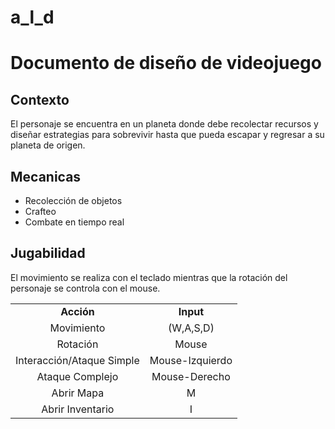 # a_l_d

# **Documento de diseño de videojuego** 
## Contexto
El personaje se encuentra en un planeta donde debe recolectar recursos y diseñar estrategias para sobrevivir hasta que pueda escapar y regresar a su planeta de origen.
## Mecanicas
  * Recolección de objetos
  * Crafteo
  * Combate en tiempo real
## Jugabilidad
El movimiento se realiza con el teclado mientras que la rotación del personaje se controla con el mouse.

<table>
  <tr>
    <td align = "center"> <strong>Acción</strong></td>
    <td align = "center"> <strong>Input</strong></td>
</tr>
  <tr>
    <td align="center">Movimiento</td>
    <td align="center">(W,A,S,D)</td>
  </tr>
  <tr>
    <td align="center">Rotación</td>
    <td align="center">Mouse</td>
  </tr>
  <tr>
    <td align="center">Interacción/Ataque Simple</td>
    <td align="center">Mouse-Izquierdo</td>
  </tr>
  <tr>
    <td align="center">Ataque Complejo</td>
    <td align="center">Mouse-Derecho</td>
  </tr>
  <tr>
    <td align="center">Abrir Mapa</td>
    <td align="center">M</td>
  </tr>
    <tr>
    <td align="center">Abrir Inventario</td>
    <td align="center">I</td>
  </tr>
</table>